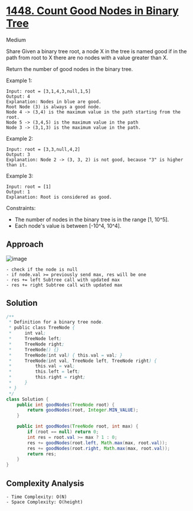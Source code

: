 # [1448. Count Good Nodes in Binary Tree](https://leetcode.com/problems/count-good-nodes-in-binary-tree/)
Medium

Share
Given a binary tree root, a node X in the tree is named good if in the path from root to X there are no nodes with a value greater than X.

Return the number of good nodes in the binary tree.

 

Example 1:
```
Input: root = [3,1,4,3,null,1,5]
Output: 4
Explanation: Nodes in blue are good.
Root Node (3) is always a good node.
Node 4 -> (3,4) is the maximum value in the path starting from the root.
Node 5 -> (3,4,5) is the maximum value in the path
Node 3 -> (3,1,3) is the maximum value in the path.
```
Example 2:
```
Input: root = [3,3,null,4,2]
Output: 3
Explanation: Node 2 -> (3, 3, 2) is not good, because "3" is higher than it.
```
Example 3:
```
Input: root = [1]
Output: 1
Explanation: Root is considered as good.
```

Constraints:
- The number of nodes in the binary tree is in the range [1, 10^5].
- Each node's value is between [-10^4, 10^4].

## Approach
![image](https://user-images.githubusercontent.com/20329508/177685705-372a0dab-a82d-4e81-ba66-681134d12bdc.png)

```
- check if the node is null
- if node.val >= previously send max, res will be one
- res += left Subtree call with updated max
- res += right Subtree call with updated max
```

## Solution
```java
/**
 * Definition for a binary tree node.
 * public class TreeNode {
 *     int val;
 *     TreeNode left;
 *     TreeNode right;
 *     TreeNode() {}
 *     TreeNode(int val) { this.val = val; }
 *     TreeNode(int val, TreeNode left, TreeNode right) {
 *         this.val = val;
 *         this.left = left;
 *         this.right = right;
 *     }
 * }
 */
class Solution {
    public int goodNodes(TreeNode root) {
        return goodNodes(root, Integer.MIN_VALUE);
    }

    public int goodNodes(TreeNode root, int max) {
        if (root == null) return 0;
        int res = root.val >= max ? 1 : 0;
        res += goodNodes(root.left, Math.max(max, root.val));
        res += goodNodes(root.right, Math.max(max, root.val));
        return res;
    }
}
```

## Complexity Analysis
```
- Time Complexity: O(N)
- Space Complexity: O(height)
```
